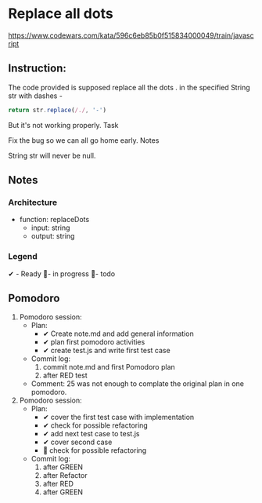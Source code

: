 # Replace all dots
https://www.codewars.com/kata/596c6eb85b0f515834000049/train/javascript
## Instruction:
The code provided is supposed replace all the dots . in the specified String str with dashes -
```javascript
return str.replace(/./, '-')
```
But it's not working properly.
Task

Fix the bug so we can all go home early.
Notes

String str will never be null.


## Notes
### Architecture
* function: replaceDots
    * input: string
    * output: string
### Legend
 ✔ - Ready
 🚧- in progress
 📃- todo
## Pomodoro
1. Pomodoro session:
    * Plan:
        * ✔ Create note.md and add general information 
        * ✔ plan first pomodoro activities
        * ✔ create test.js and write first test case
    * Commit log:
        1. commit note.md and first Pomodoro plan
        1. after RED test
    * Comment: 25 was not enough to complate the original plan in one pomodoro.
1. Pomodoro session:
    * Plan:
        * ✔ cover the first test case with implementation
        * ✔ check for possible refactoring
        * ✔ add next test case to test.js
        * ✔ cover second case
        * 🚧 check for possible refactoring
    * Commit log:
        1. after GREEN
        1. after Refactor
        1. after RED
        1. after GREEN
   